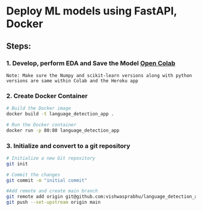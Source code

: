 # Deploy ML models using FastAPI, Docker

## Steps:
### 1. Develop, perform EDA and Save the Model [Open Colab](https://colab.research.google.com/drive/1mUpaJymx4LLs0DeLzgfDH6cR-RGuPH0Q?usp=sharing)
```
Note: Make sure the Numpy and scikit-learn versions along with python versions are same within Colab and the Heroku app
```

### 2. Create Docker Container

```bash
# Build the Docker image
docker build -t language_detection_app . 

# Run the Docker container
docker run -p 80:80 language_detection_app
```
### 3. Initialize and convert to a git repository
```bash
# Initialize a new Git repository
git init

# Commit the changes
git commit -m "initial commit"

#Add remote and create main branch
git remote add origin git@github.com:vishwasprabhu/language_detection_app.git
git push --set-upstream origin main 
